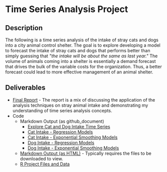 # Time Series Analysis Project

## Description

The following is a time series analysis of the intake of stray cats and dogs into a city animal control shelter.  The goal is to explore developing a model to forecast the intake of stray cats and dogs that performs better than simply guessing that *"the intake will be about the same as last year."*  The volume of animals coming into a shelter is essentially a demand forecast that drives the bulk of the variable costs for the organization.  Thus, a better forecast could lead to more effective management of an animal shelter.

## Deliverables

- [Final Report](Report.pdf) - The report is a mix of discussing the application of the analysis techniques on stray animal intake and demonstrating my understanding of time series analysis concepts.
- Code
  - Markdown Output (as github_document)
    - [Explore Cat and Dog Intake Time Series](knitted-markdown/01_ExploreTimeSeries.md)
    - [Cat Intake - Regression Models](knitted-markdown/11_RegressionCats.md)
    - [Cat Intake - Exponential Smoothing Models](knitted-markdown/21_SmoothingCats.md)
    - [Dog Intake - Regression Models](knitted-markdown/12_RegressionDogs.md)
    - [Dog Intake - Exponential Smoothing Models](knitted-markdown/22_SmoothingDogs.md)
  - [Markdown Output (as HTML)](knitted-markdown/html) - Typically requires the files to be downloaded to view.
  - [R Project Files and Data](code-R)





